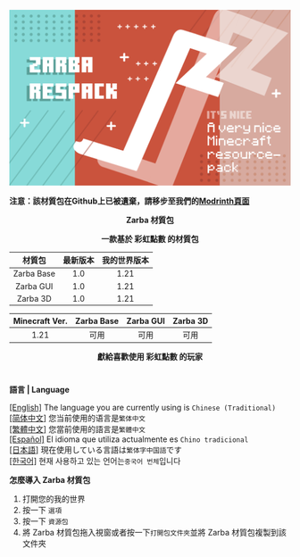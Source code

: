 ![Cover](https://github.com/ZfIxV/Zarba-Respack/blob/main/Zarba%20Respack%20-%20Header.png)

**注意：該材質包在Github上已被遺棄，請移步至我們的[Modrinth頁面](https://modrinth.com/resourcepack/zarba-respack/)**


<div align="center">

**Zarba 材質包**

**一款基於 彩虹點數 的材質包**

| 材質包 | 最新版本 | 我的世界版本 |
| :-: | :-: | :-: |
| Zarba Base | 1.0 | 1.21 |
| Zarba GUI | 1.0 | 1.21 |
| Zarba 3D | 1.0 | 1.21 |

| Minecraft Ver. | Zarba Base | Zarba GUI | Zarba 3D |
| :-: | :-: | :-: | :-: |
| 1.21 | 可用 | 可用 | 可用 |

</div>

<div align="center">
  
**獻給喜歡使用 彩虹點數 的玩家**

</div>

#               

**語言 | Language**

[[English]](https://github.com/ZfIxV/Zarba-Respack/tree/main/README.md)   The language you are currently using is `Chinese (Traditional)`         
[[简体中文]](https://github.com/ZfIxV/Zarba-Respack/tree/main/README-SC.md)   您当前使用的语言是`繁体中文`         
[[繁體中文]](https://github.com/ZfIxV/Zarba-Respack/tree/main/README-TC.md)   您當前使用的語言是`繁體中文`         
[[Español]](https://github.com/ZfIxV/Zarba-Respack/tree/main/README-ES.md)   El idioma que utiliza actualmente es `Chino tradicional`        
[[日本語]](https://github.com/ZfIxV/Zarba-Respack/tree/main/README-JP.md)   現在使用している言語は`繁体字中国語`です        
[[한국어]](https://github.com/ZfIxV/Zarba-Respack/tree/main/README-KO.md)   현재 사용하고 있는 언어는`중국어 번체`입니다         

**怎麼導入 Zarba 材質包**

1. 打開您的我的世界
2. 按一下 `選項`
3. 按一下 `資源包`
4. 將 Zarba 材質包拖入視窗或者按一下`打開包文件夾`並將 Zarba 材質包複製到該文件夾